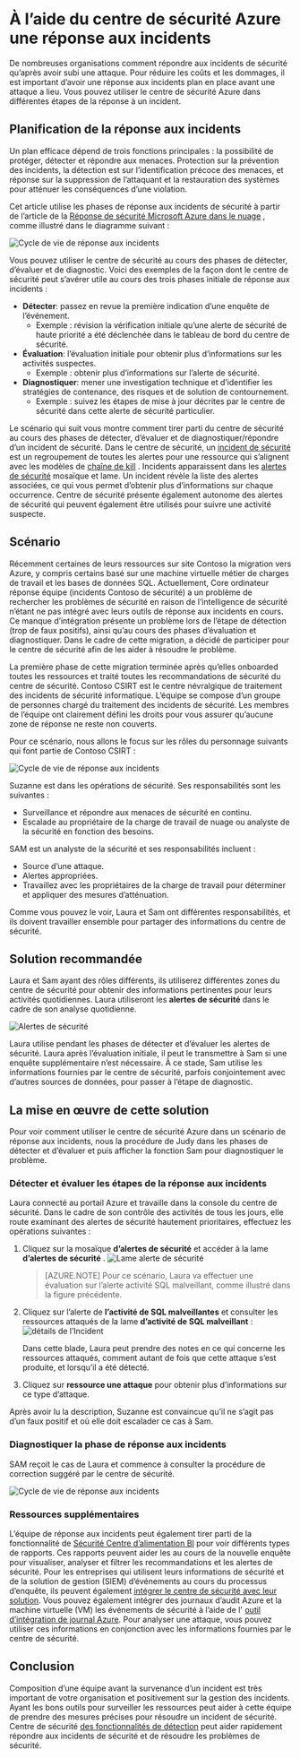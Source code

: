 <properties
   pageTitle="À l’aide du centre de sécurité Azure une réponse aux incidents | Microsoft Azure"
   description="Ce document explique comment utiliser le centre de sécurité Azure pour un scénario de réponse aux incidents."
   services="security-center"
   documentationCenter="na"
   authors="YuriDio"
   manager="swadhwa"
   editor=""/>

<tags
   ms.service="security-center"
   ms.topic="hero-article"
   ms.devlang="na"
   ms.tgt_pltfrm="na"
   ms.workload="na"
   ms.date="09/20/2016"
   ms.author="yurid"/>

# <a name="using-azure-security-center-for-an-incident-response"></a>À l’aide du centre de sécurité Azure une réponse aux incidents
De nombreuses organisations comment répondre aux incidents de sécurité qu’après avoir subi une attaque. Pour réduire les coûts et les dommages, il est important d’avoir une réponse aux incidents plan en place avant une attaque a lieu. Vous pouvez utiliser le centre de sécurité Azure dans différentes étapes de la réponse à un incident.

## <a name="incident-response-planning"></a>Planification de la réponse aux incidents

Un plan efficace dépend de trois fonctions principales : la possibilité de protéger, détecter et répondre aux menaces. Protection sur la prévention des incidents, la détection est sur l’identification précoce des menaces, et réponse sur la suppression de l’attaquant et la restauration des systèmes pour atténuer les conséquences d’une violation.

Cet article utilise les phases de réponse aux incidents de sécurité à partir de l’article de la [Réponse de sécurité Microsoft Azure dans le nuage](https://gallery.technet.microsoft.com/Azure-Security-Response-in-dd18c678) , comme illustré dans le diagramme suivant :

![Cycle de vie de réponse aux incidents](./media/security-center-incident-response/security-center-incident-response-fig1.png)

Vous pouvez utiliser le centre de sécurité au cours des phases de détecter, d’évaluer et de diagnostic. Voici des exemples de la façon dont le centre de sécurité peut s’avérer utile au cours des trois phases initiale de réponse aux incidents :

- **Détecter**: passez en revue la première indication d’une enquête de l’événement.
    - Exemple : révision la vérification initiale qu’une alerte de sécurité de haute priorité a été déclenchée dans le tableau de bord du centre de sécurité.
- **Évaluation**: l’évaluation initiale pour obtenir plus d’informations sur les activités suspectes.
    - Exemple : obtenir plus d’informations sur l’alerte de sécurité.
- **Diagnostiquer**: mener une investigation technique et d’identifier les stratégies de contenance, des risques et de solution de contournement.
    - Exemple : suivez les étapes de mise à jour décrites par le centre de sécurité dans cette alerte de sécurité particulier.

Le scénario qui suit vous montre comment tirer parti du centre de sécurité au cours des phases de détecter, d’évaluer et de diagnostiquer/répondre d’un incident de sécurité. Dans le centre de sécurité, un [incident de sécurité](security-center-incident.md) est un regroupement de toutes les alertes pour une ressource qui s’alignent avec les modèles de [chaîne de kill](https://blogs.technet.microsoft.com/office365security/addressing-your-cxos-top-five-cloud-security-concerns/) . Incidents apparaissent dans les [alertes de sécurité](security-center-managing-and-responding-alerts.md) mosaïque et lame. Un incident révèle la liste des alertes associées, ce qui vous permet d’obtenir plus d’informations sur chaque occurrence. Centre de sécurité présente également autonome des alertes de sécurité qui peuvent également être utilisés pour suivre une activité suspecte.

## <a name="scenario"></a>Scénario

Récemment certaines de leurs ressources sur site Contoso la migration vers Azure, y compris certains basé sur une machine virtuelle métier de charges de travail et les bases de données SQL. Actuellement, Core ordinateur réponse équipe (incidents Contoso de sécurité) a un problème de rechercher les problèmes de sécurité en raison de l’intelligence de sécurité n’étant ne pas intégré avec leurs outils de réponse aux incidents en cours. Ce manque d’intégration présente un problème lors de l’étape de détection (trop de faux positifs), ainsi qu’au cours des phases d’évaluation et diagnostiquer. Dans le cadre de cette migration, a décidé de participer pour le centre de sécurité afin de les aider à résoudre le problème.

La première phase de cette migration terminée après qu’elles onboarded toutes les ressources et traité toutes les recommandations de sécurité du centre de sécurité. Contoso CSIRT est le centre névralgique de traitement des incidents de sécurité informatique. L’équipe se compose d’un groupe de personnes chargé du traitement des incidents de sécurité. Les membres de l’équipe ont clairement défini les droits pour vous assurer qu’aucune zone de réponse ne reste non couverts.

Pour ce scénario, nous allons le focus sur les rôles du personnage suivants qui font partie de Contoso CSIRT :

![Cycle de vie de réponse aux incidents](./media/security-center-incident-response/security-center-incident-response-fig2.png)

Suzanne est dans les opérations de sécurité. Ses responsabilités sont les suivantes :

- Surveillance et répondre aux menaces de sécurité en continu.
- Escalade au propriétaire de la charge de travail de nuage ou analyste de la sécurité en fonction des besoins.

SAM est un analyste de la sécurité et ses responsabilités incluent :

- Source d’une attaque.
- Alertes appropriées.
- Travaillez avec les propriétaires de la charge de travail pour déterminer et appliquer des mesures d’atténuation.

Comme vous pouvez le voir, Laura et Sam ont différentes responsabilités, et ils doivent travailler ensemble pour partager des informations du centre de sécurité.

## <a name="recommended-solution"></a>Solution recommandée

Laura et Sam ayant des rôles différents, ils utiliserez différentes zones du centre de sécurité pour obtenir des informations pertinentes pour leurs activités quotidiennes. Laura utiliseront les **alertes de sécurité** dans le cadre de son analyse quotidienne.

![Alertes de sécurité](./media/security-center-incident-response/security-center-incident-response-fig3.png)

Laura utilise pendant les phases de détecter et d’évaluer les alertes de sécurité. Laura après l’évaluation initiale, il peut le transmettre à Sam si une enquête supplémentaire n’est nécessaire. À ce stade, Sam utilise les informations fournies par le centre de sécurité, parfois conjointement avec d’autres sources de données, pour passer à l’étape de diagnostic.


## <a name="how-to-implement-this-solution"></a>La mise en œuvre de cette solution

Pour voir comment utiliser le centre de sécurité Azure dans un scénario de réponse aux incidents, nous la procédure de Judy dans les phases de détecter et d’évaluer et puis afficher la fonction Sam pour diagnostiquer le problème.

### <a name="detect-and-assess-incident-response-stages"></a>Détecter et évaluer les étapes de la réponse aux incidents

Laura connecté au portail Azure et travaille dans la console du centre de sécurité. Dans le cadre de son contrôle des activités de tous les jours, elle route examinant des alertes de sécurité hautement prioritaires, effectuez les opérations suivantes :

1. Cliquez sur la mosaïque **d’alertes de sécurité** et accéder à la lame **d’alertes de sécurité** .
    ![Lame alerte de sécurité](./media/security-center-incident-response/security-center-incident-response-fig4.png)

    > [AZURE.NOTE] Pour ce scénario, Laura va effectuer une évaluation sur l’alerte activité SQL malveillant, comme illustré dans la figure précédente.
2. Cliquez sur l’alerte de **l’activité de SQL malveillantes** et consulter les ressources attaqués de la lame **d’activité de SQL malveillant** :  ![détails de l’Incident](./media/security-center-incident-response/security-center-incident-response-fig5.png)

    Dans cette blade, Laura peut prendre des notes en ce qui concerne les ressources attaqués, comment autant de fois que cette attaque s’est produite, et lorsqu’il a été détecté.
3. Cliquez sur **ressource une attaque** pour obtenir plus d’informations sur ce type d’attaque.

Après avoir lu la description, Suzanne est convaincue qu’il ne s’agit pas d’un faux positif et où elle doit escalader ce cas à Sam.

### <a name="diagnose-incident-response-stage"></a>Diagnostiquer la phase de réponse aux incidents

SAM reçoit le cas de Laura et commence à consulter la procédure de correction suggéré par le centre de sécurité.

![Cycle de vie de réponse aux incidents](./media/security-center-incident-response/security-center-incident-response-fig6.png)

### <a name="additional-resources"></a>Ressources supplémentaires

L’équipe de réponse aux incidents peut également tirer parti de la fonctionnalité de [Sécurité Centre d’alimentation BI](security-center-powerbi.md) pour voir différents types de rapports. Ces rapports peuvent aider les au cours de la nouvelle enquête pour visualiser, analyser et filtrer les recommandations et les alertes de sécurité. Pour les entreprises qui utilisent leurs informations de sécurité et de la solution de gestion (SIEM) d’événements au cours du processus d’enquête, ils peuvent également [intégrer le centre de sécurité avec leur solution](security-center-integrating-alerts-with-log-integration.md). Vous pouvez également intégrer des journaux d’audit Azure et la machine virtuelle (VM) les événements de sécurité à l’aide de l' [outil d’intégration de journal Azure](https://blogs.msdn.microsoft.com/azuresecurity/2016/07/21/microsoft-azure-log-integration-preview/). Pour analyser une attaque, vous pouvez utiliser ces informations en conjonction avec les informations fournies par le centre de sécurité.


## <a name="conclusion"></a>Conclusion

Composition d’une équipe avant la survenance d’un incident est très important de votre organisation et positivement sur la gestion des incidents. Ayant les bons outils pour surveiller les ressources peut aider à cette équipe de prendre des mesures précises pour résoudre un incident de sécurité. Centre de sécurité [des fonctionnalités de détection](security-center-detection-capabilities.md) peut aider rapidement répondre aux incidents de sécurité et de résoudre les problèmes de sécurité.
